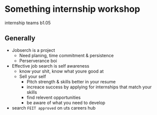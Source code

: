# Something internship workshop

internship teams 
b1.05

## Generally

- Jobserch is a project
  - Need planing, time commitment & persistence
  - Perserverance boi
- Effective job search is self awareness
  - know your shit, know what youre good at
  - Sell your self
    - Pitch strength  & skills better in your resume
    - increace success by applying for internships that match your skills
    - find relevent opportunities
    - be aware of what you need to develop
- search `FEIT approved` on uts careers hub